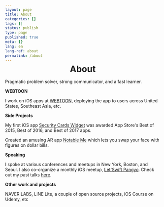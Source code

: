 ```yaml
---
layout: page
title: About
categories: []
tags: []
status: publish
type: page
published: true
meta: {}
lang: en
lang-ref: about
permalink: /about
---
```


<h1 style="text-align: center; margin-bottom: 15px; margin-top: -10px">About</h1>

<div id="rightCol">
  <p>Pragmatic problem solver, strong communicator, and a fast learner.</p>

  <p><b>WEBTOON</b></p>

  <p>I work on iOS apps at <a href="https://www.webtoons.com/en/" target="_blank">WEBTOON</a>, deploying the app to users across United States, Southeast Asia, etc. </p>

  <p><b>Side Projects</b></p>

  <p>My first iOS app <a href="https://apps.apple.com/us/app/security-cards-widget/id949362849" target="_blank">Security Cards Widget</a> was awarded App Store's Best of 2015, Best of 2016, and Best of 2017 apps. </p>

  <p>Created an amusing AR app <a href="https://apps.apple.com/kr/app/notable-me/id1453810473?l=en" target="_blank">Notable Me</a> which lets you swap your face with figures on dollar bills.</p>

  <p><b>Speaking</b></p>

  <p>I spoke at various conferences and meetups in New York, Boston, and Seoul. I also co-organize a monthly iOS meetup, <a href="https://festa.io/hosts/625">Let'Swift Pangyo</a>. Check out my past talks <a href="{{ site.baseurl }}/speaking">here</a>. </p>

  <p><b>Other work and projects</b></p>

  <p>NAVER LABS, LINE Lite, a couple of open source projects, iOS Course on Udemy, etc</p>
</div>

<style type="text/css">
  #leftCol {
    margin-bottom: 40px;
    margin-right: 30px;
    width: 100%;
    text-align: center;
  }
  @media screen and (min-width: 600px) {
    #leftCol {
        width: 35%; 
        float: left;
        height: 540px;
      }
    }
  }
  @media screen and (min-width: 600px) {
    #rightCol {
      width: 55%; 
      float: right;
    }
  }
  }
</style>
